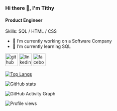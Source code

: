 ### Hi there 👋, I'm Tithy
#### Product Engineer

Skills: SQL / HTML / CSS 

- 🔭 I’m currently working on a Software Company 
- 🌱 I’m currently learning SQL 


[<img src='https://cdn.jsdelivr.net/npm/simple-icons@3.0.1/icons/github.svg' alt='github' height='40'>](https://github.com/RifatTithy)  [<img src='https://cdn.jsdelivr.net/npm/simple-icons@3.0.1/icons/linkedin.svg' alt='linkedin' height='40'>](https://www.linkedin.com/in/www.linkedin.com/in/rifat-sultana-tithy/)  [<img src='https://cdn.jsdelivr.net/npm/simple-icons@3.0.1/icons/facebook.svg' alt='facebook' height='40'>](https://www.facebook.com/https://www.facebook.com/rifatithy)  

[![Top Langs](https://github-readme-stats.vercel.app/api/top-langs/?username=RifatTithy)](https://github.com/anuraghazra/github-readme-stats)

![GitHub stats](https://github-readme-stats.vercel.app/api?username=RifatTithy&show_icons=true&count_private=true)  

![GitHub Activity Graph](https://activity-graph.herokuapp.com/graph?username=RifatTithy)  

![Profile views](https://gpvc.arturio.dev/RifatTithy)  
